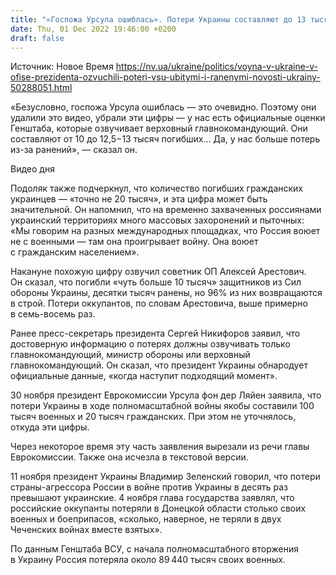 ```yaml
---
title: "«Госпожа Урсула ошиблась». Потери Украины составляют до 13 тысяч защитников погибшими — Подоляк"
date: Thu, 01 Dec 2022 19:46:00 +0200
draft: false
---
```

Источник: Новое Время https://nv.ua/ukraine/politics/voyna-v-ukraine-v-ofise-prezidenta-ozvuchili-poteri-vsu-ubitymi-i-ranenymi-novosti-ukrainy-50288051.html


«Безусловно, госпожа Урсула ошиблась — это очевидно. Поэтому они удалили это видео, убрали эти цифры — у нас есть официальные оценки Генштаба, которые озвучивает верховный главнокомандующий. Они составляют от 10 до 12,5−13 тысяч погибших… Да, у нас больше потерь из-за ранений», — сказал он.

 Видео дня   

Подоляк также подчеркнул, что количество погибших гражданских украинцев — «точно не 20 тысяч», и эта цифра может быть значительной. Он напомнил, что на временно захваченных россиянами украинский территориях много массовых захоронений и пыточных: «Мы говорим на разных международных площадках, что Россия воюет не с военными — там она проигрывает войну. Она воюет с гражданским населением».

Накануне похожую цифру озвучил советник ОП Алексей Арестович. Он сказал, что погибли «чуть больше 10 тысяч» защитников из Сил обороны Украины, десятки тысяч ранены, но 96% из них возвращаются в строй. Потери оккупантов, по словам Арестовича, выше примерно в семь-восемь раз.

Ранее пресс-секретарь президента Сергей Никифоров заявил, что достоверную информацию о потерях должны озвучивать только главнокомандующий, министр обороны или верховный главнокомандующий. Он сказал, что президент Украины обнародует официальные данные, «когда наступит подходящий момент».

30 ноября президент Еврокомиссии Урсула фон дер Ляйен заявила, что потери Украины в ходе полномасштабной войны якобы составили 100 тысяч военных и 20 тысяч гражданских. При этом не уточнялось, откуда эти цифры.

Через некоторое время эту часть заявления вырезали из речи главы Еврокомиссии. Также она исчезла в текстовой версии.

11 ноября президент Украины Владимир Зеленский говорил, что потери страны-агрессора России в войне против Украины в десять раз превышают украинские. 4 ноября глава государства заявлял, что российские оккупанты потеряли в Донецкой области столько своих военных и боеприпасов, «сколько, наверное, не теряли в двух Чеченских войнах вместе взятых».

По данным Генштаба ВСУ, с начала полномасштабного вторжения в Украину Россия потеряла около 89 440 тысяч своих военных.
